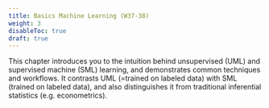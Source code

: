 ```yaml
---
title: Basics Machine Learning (W37-38)
weight: 3
disableToc: true
draft: true
---
```


This chapter introduces you to the intuition behind unsupervised (UML) and supervised machine (SML) learning, and demonstrates common techniques and workflows. It contrasts UML (=trained on labeled data) with SML (trained on labeled data), and also distinguishes it from traditional inferential statistics (e.g. econometrics).